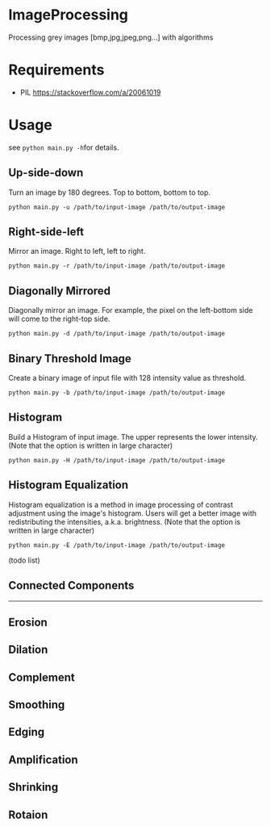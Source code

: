 # ImageProcessing
Processing grey images [bmp,jpg,jpeg,png...] with algorithms

# Requirements
- PIL  https://stackoverflow.com/a/20061019

# Usage
see ```python main.py -h```for details.

## Up-side-down
Turn an image by 180 degrees.  Top to bottom, bottom to top.
```
python main.py -u /path/to/input-image /path/to/output-image
```

## Right-side-left
Mirror an image. Right to left, left to right.
```
python main.py -r /path/to/input-image /path/to/output-image
```

## Diagonally Mirrored 
Diagonally mirror an image. For example, the pixel on the left-bottom side will come to the right-top side.
```
python main.py -d /path/to/input-image /path/to/output-image
```
## Binary Threshold Image
Create a binary image of input file with 128 intensity value as threshold.
```
python main.py -b /path/to/input-image /path/to/output-image
```
## Histogram
Build a Histogram of input image.  The upper represents the lower intensity.
(Note that the option is written in large character)
```
python main.py -H /path/to/input-image /path/to/output-image
```
## Histogram Equalization
Histogram equalization is a method in image processing of contrast adjustment using the image's histogram.
Users will get a better image with redistributing the intensities, a.k.a. brightness.
(Note that the option is written in large character)
```
python main.py -E /path/to/input-image /path/to/output-image
```
(todo list)
## Connected Components

-----------------------
## Erosion

## Dilation

## Complement

## Smoothing

## Edging

## Amplification

## Shrinking

## Rotaion

